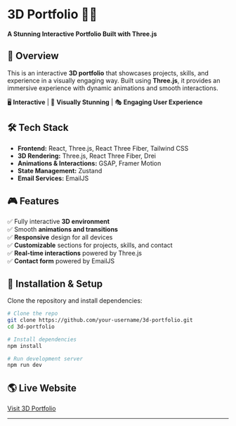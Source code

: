 # 3D Portfolio 🚀🎨

**A Stunning Interactive Portfolio Built with Three.js**

## 🌟 Overview
This is an interactive **3D portfolio** that showcases projects, skills, and experience in a visually engaging way. Built using **Three.js**, it provides an immersive experience with dynamic animations and smooth interactions.

🖥️ **Interactive** | 🎨 **Visually Stunning** | 🎭 **Engaging User Experience**

## 🛠 Tech Stack
- **Frontend:** React, Three.js, React Three Fiber, Tailwind CSS
- **3D Rendering:** Three.js, React Three Fiber, Drei
- **Animations & Interactions:** GSAP, Framer Motion
- **State Management:** Zustand
- **Email Services:** EmailJS

## 🎮 Features
✅ Fully interactive **3D environment**  
✅ Smooth **animations and transitions**  
✅ **Responsive** design for all devices  
✅ **Customizable** sections for projects, skills, and contact  
✅ **Real-time interactions** powered by Three.js  
✅ **Contact form** powered by EmailJS  

## 🔧 Installation & Setup
Clone the repository and install dependencies:

```bash
# Clone the repo
git clone https://github.com/your-username/3d-portfolio.git
cd 3d-portfolio

# Install dependencies
npm install

# Run development server
npm run dev
```

## 🌎 Live Website
[Visit 3D Portfolio](https://ghostofweb.vercel.app/)



---
